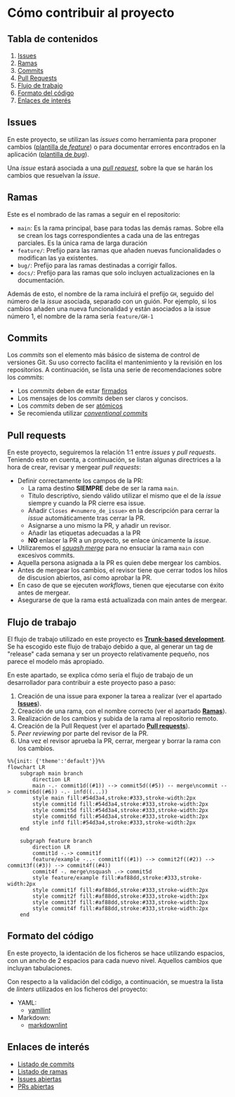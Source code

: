 # Cómo contribuir al proyecto

## Tabla de contenidos

1) [Issues](#issues)
2) [Ramas](#ramas)
3) [Commits](#commits)
4) [Pull Requests](#pull-requests)
5) [Flujo de trabajo](#flujo-de-trabajo)
6) [Formato del código](#formato-de-código)
7) [Enlaces de interés](#enlaces-de-interés)

## Issues

En este proyecto, se utilizan las _issues_ como herramienta para proponer
cambios ([plantilla de _feature_](https://github.com/dfr99/SwimChrono/blob/main/.github/ISSUE_TEMPLATE/01-feature.md))
o para documentar errores encontrados en la aplicación ([plantilla de _bug_](https://github.com/dfr99/SwimChrono/blob/main/.github/ISSUE_TEMPLATE/02-bug.md)).

Una _issue_ estará asociada a una [_pull request_](#pull-request), sobre la que
se harán los cambios que resuelvan la _issue_.

## Ramas

Este es el nombrado de las ramas a seguir en el repositorio:

* `main`: Es la rama principal, base para todas las demás ramas. Sobre ella se
crean los tags correspondientes a cada una de las entregas parciales. Es la
única rama de larga duración
* `feature/`: Prefijo para las ramas que añaden nuevas funcionalidades o
modifican las ya existentes.
* `bug/`: Prefijo para las ramas destinadas a corrigir fallos.
* `docs/`: Prefijo para las ramas que solo incluyen actualizaciones en la
documentación.

Además de esto, el nombre de la rama incluirá el prefijo `GH`, seguido del
número de la _issue_ asociada, separado con un guión. Por ejemplo, si los
cambios añaden una nueva funcionalidad y están asociados a la issue número 1, el
nombre de la rama sería `feature/GH-1`

## Commits

Los _commits_ son el elemento más básico de sistema de control de versiones Git.
Su uso correcto facilita el mantenimiento y la revisión en los repositorios.
A continuación, se lista una serie de recomendaciones sobre los _commits_:

* Los _commits_ deben de estar [firmados](https://docs.github.com/es/authentication/managing-commit-signature-verification/signing-commits)
* Los mensajes de los _commits_ deben ser claros y concisos.
* Los _commits_ deben de ser [atómicos](https://www.aleksandrhovhannisyan.com/blog/atomic-git-commits/)
* Se recomienda utilizar [_conventional commits_](https://www.conventionalcommits.org/en/v1.0.0/)

## Pull requests

En este proyecto, seguiremos la relación 1:1 entre _issues_ y _pull requests_. 
Teniendo esto en cuenta, a continuación, se listan algunas directrices a la
hora de crear, revisar y mergear _pull requests_:

* Definir correctamente los campos de la PR:
  - La rama destino **SIEMPRE**  debe de ser la rama `main`.
  - Titulo descriptivo, siendo válido utilizar el mismo que el de la _issue_
  siempre y cuando la PR cierre esa issue.
  - Añadir `Closes #<numero_de_issue>` en la descripción para cerrar la _issue_
    automáticamente tras cerrar la PR.
  - Asignarse a uno mismo la PR, y añadir un revisor.
  - Añadir las etiquetas adecuadas a la PR
  - **NO** enlacer la PR a un proyecto, se enlace únicamente la _issue_.
* Utilizaremos el [_squash merge_](https://graphite.dev/guides/git-merge-squash)
para no ensuciar la rama `main` con excesivos commits.
* Aquella persona asignada a la PR es quien debe mergear los cambios.
* Antes de mergear los cambios, el revisor tiene que cerrar todos los hilos de
discusion abiertos, así como aprobar la PR.
* En caso de que se ejecuten _workflows_, tienen que ejecutarse con éxito antes
de mergear.
* Asegurarse de que la rama está actualizada con main antes de mergear.

## Flujo de trabajo

El flujo de trabajo utilizado en este proyecto es [**Trunk-based development**](https://trunkbaseddevelopment.com/).
Se ha escogido este flujo de trabajo debido a que, al generar un tag de
"release" cada semana y ser un proyecto relativamente pequeño, nos parece el
modelo más apropiado.

En este apartado, se explica cómo sería el flujo de trabajo de un desarrollador
para contribuir a este proyecto paso a paso:

1) Creación de una issue para exponer la tarea a realizar (ver el apartado [**Issues**](#issues)).
2) Creación de una rama, con el nombre correcto (ver el apartado [**Ramas**](#ramas)).
3) Realización de los cambios y subida de la rama al repositorio remoto.
4) Creación de la Pull Request (ver el apartado [**Pull requests**](#pull-requests)).
5) _Peer reviewing_ por parte del revisor de la PR.
6) Una vez el revisor aprueba la PR, cerrar, mergear y borrar la rama
con los cambios.

```mermaid
%%{init: {'theme':'default'}}%%
flowchart LR
    subgraph main branch
        direction LR
        main -.- commit1d((#1)) --> commit5d((#5)) -- merge\ncommit --> commit6d((#6)) -.- infd((...))
        style main fill:#54d3a4,stroke:#333,stroke-width:2px
        style commit1d fill:#54d3a4,stroke:#333,stroke-width:2px
        style commit5d fill:#54d3a4,stroke:#333,stroke-width:2px
        style commit6d fill:#54d3a4,stroke:#333,stroke-width:2px
        style infd fill:#54d3a4,stroke:#333,stroke-width:2px
    end

    subgraph feature branch
        direction LR
        commit1d -.-> commit1f
        feature/example -..- commit1f((#1)) --> commit2f((#2)) --> commit3f((#3)) --> commit4f((#4))
        commit4f -. merge\nsquash .-> commit5d
        style feature/example fill:#af88dd,stroke:#333,stroke-width:2px
        style commit1f fill:#af88dd,stroke:#333,stroke-width:2px
        style commit2f fill:#af88dd,stroke:#333,stroke-width:2px
        style commit3f fill:#af88dd,stroke:#333,stroke-width:2px
        style commit4f fill:#af88dd,stroke:#333,stroke-width:2px
    end
```

## Formato del código

En este proyecto, la identación de los ficheros se hace utilizando espacios,
con un ancho de 2 espacios para cada nuevo nivel. Aquellos cambios que incluyan
tabulaciones.

Con respecto a la validación del código, a continuación, se muestra la lista de
_linters_ utilizados en los ficheros del proyecto:

* YAML:
  - [yamllint](https://yamllint.readthedocs.io/en/stable/)
* Markdown:
  - [markdownlint](https://github.com/markdownlint/markdownlint)

## Enlaces de interés
* [Listado de commits](https://github.com/dfr99/SwimChrono/commits)
* [Listado de ramas](https://github.com/dfr99/SwimChrono/branches)
* [Issues abiertas](https://github.com/dfr99/SwimChrono/issues)
* [PRs abiertas](https://github.com/dfr99/SwimChrono/pulls)
